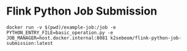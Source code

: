 # Flink Python Job Submission

```
docker run -v $(pwd)/example-job:/job -e PYTHON_ENTRY_FILE=basic_operation.py -e JOB_MANAGER=host.docker.internal:8081 k2sebeom/flink-python-job-submission:latest
```